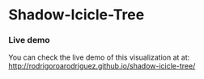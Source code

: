 # Shadow-Icicle-Tree
### Live demo
You can check the live demo of this visualization at at:
<http://rodrigoroarodriguez.github.io/shadow-icicle-tree/>
